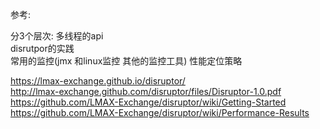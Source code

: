 
参考:

分3个层次:
多线程的api  <br/>
disrutpor的实践  <br/>
常用的监控(jmx 和linux监控  其他的监控工具)  性能定位策略  <br/>


https://lmax-exchange.github.io/disruptor/ <br/>
http://lmax-exchange.github.com/disruptor/files/Disruptor-1.0.pdf <br/>
https://github.com/LMAX-Exchange/disruptor/wiki/Getting-Started <br/>
https://github.com/LMAX-Exchange/disruptor/wiki/Performance-Results <br/>




